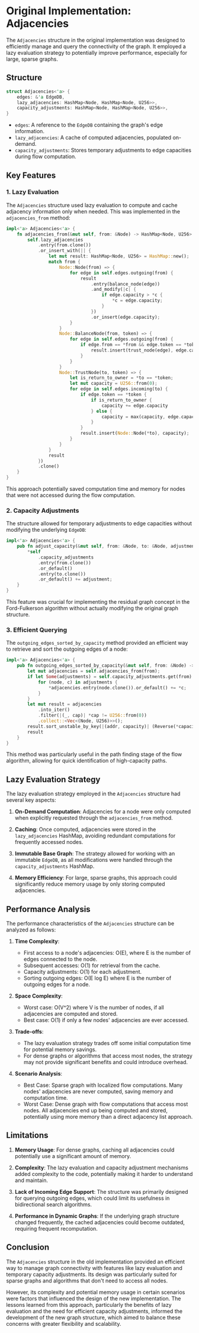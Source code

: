 # Original Implementation: Adjacencies

The `Adjacencies` structure in the original implementation was designed to efficiently manage and query the connectivity of the graph. It employed a lazy evaluation strategy to potentially improve performance, especially for large, sparse graphs.

## Structure

```rust
struct Adjacencies<'a> {
    edges: &'a EdgeDB,
    lazy_adjacencies: HashMap<Node, HashMap<Node, U256>>,
    capacity_adjustments: HashMap<Node, HashMap<Node, U256>>,
}
```

- `edges`: A reference to the `EdgeDB` containing the graph's edge information.
- `lazy_adjacencies`: A cache of computed adjacencies, populated on-demand.
- `capacity_adjustments`: Stores temporary adjustments to edge capacities during flow computation.

## Key Features

### 1. Lazy Evaluation

The `Adjacencies` structure used lazy evaluation to compute and cache adjacency information only when needed. This was implemented in the `adjacencies_from` method:

```rust
impl<'a> Adjacencies<'a> {
    fn adjacencies_from(&mut self, from: &Node) -> HashMap<Node, U256> {
        self.lazy_adjacencies
            .entry(from.clone())
            .or_insert_with(|| {
                let mut result: HashMap<Node, U256> = HashMap::new();
                match from {
                    Node::Node(from) => {
                        for edge in self.edges.outgoing(from) {
                            result
                                .entry(balance_node(edge))
                                .and_modify(|c| {
                                    if edge.capacity > *c {
                                        *c = edge.capacity;
                                    }
                                })
                                .or_insert(edge.capacity);
                        }
                    }
                    Node::BalanceNode(from, token) => {
                        for edge in self.edges.outgoing(from) {
                            if edge.from == *from && edge.token == *token {
                                result.insert(trust_node(edge), edge.capacity);
                            }
                        }
                    }
                    Node::TrustNode(to, token) => {
                        let is_return_to_owner = *to == *token;
                        let mut capacity = U256::from(0);
                        for edge in self.edges.incoming(to) {
                            if edge.token == *token {
                                if is_return_to_owner {
                                    capacity += edge.capacity
                                } else {
                                    capacity = max(capacity, edge.capacity)
                                }
                            }
                            result.insert(Node::Node(*to), capacity);
                        }
                    }
                }
                result
            })
            .clone()
    }
}
```

This approach potentially saved computation time and memory for nodes that were not accessed during the flow computation.

### 2. Capacity Adjustments

The structure allowed for temporary adjustments to edge capacities without modifying the underlying `EdgeDB`:

```rust
impl<'a> Adjacencies<'a> {
    pub fn adjust_capacity(&mut self, from: &Node, to: &Node, adjustment: U256) {
        *self
            .capacity_adjustments
            .entry(from.clone())
            .or_default()
            .entry(to.clone())
            .or_default() += adjustment;
    }
}
```

This feature was crucial for implementing the residual graph concept in the Ford-Fulkerson algorithm without actually modifying the original graph structure.

### 3. Efficient Querying

The `outgoing_edges_sorted_by_capacity` method provided an efficient way to retrieve and sort the outgoing edges of a node:

```rust
impl<'a> Adjacencies<'a> {
    pub fn outgoing_edges_sorted_by_capacity(&mut self, from: &Node) -> Vec<(Node, U256)> {
        let mut adjacencies = self.adjacencies_from(from);
        if let Some(adjustments) = self.capacity_adjustments.get(from) {
            for (node, c) in adjustments {
                *adjacencies.entry(node.clone()).or_default() += *c;
            }
        }
        let mut result = adjacencies
            .into_iter()
            .filter(|(_, cap)| *cap != U256::from(0))
            .collect::<Vec<(Node, U256)>>();
        result.sort_unstable_by_key(|(addr, capacity)| (Reverse(*capacity), addr.clone()));
        result
    }
}
```

This method was particularly useful in the path finding stage of the flow algorithm, allowing for quick identification of high-capacity paths.

## Lazy Evaluation Strategy

The lazy evaluation strategy employed in the `Adjacencies` structure had several key aspects:

1. **On-Demand Computation**: Adjacencies for a node were only computed when explicitly requested through the `adjacencies_from` method.

2. **Caching**: Once computed, adjacencies were stored in the `lazy_adjacencies` HashMap, avoiding redundant computations for frequently accessed nodes.

3. **Immutable Base Graph**: The strategy allowed for working with an immutable `EdgeDB`, as all modifications were handled through the `capacity_adjustments` HashMap.

4. **Memory Efficiency**: For large, sparse graphs, this approach could significantly reduce memory usage by only storing computed adjacencies.

## Performance Analysis

The performance characteristics of the `Adjacencies` structure can be analyzed as follows:

1. **Time Complexity**:
   - First access to a node's adjacencies: O(E), where E is the number of edges connected to the node.
   - Subsequent accesses: O(1) for retrieval from the cache.
   - Capacity adjustments: O(1) for each adjustment.
   - Sorting outgoing edges: O(E log E) where E is the number of outgoing edges for a node.

2. **Space Complexity**:
   - Worst case: O(V^2) where V is the number of nodes, if all adjacencies are computed and stored.
   - Best case: O(1) if only a few nodes' adjacencies are ever accessed.

3. **Trade-offs**:
   - The lazy evaluation strategy trades off some initial computation time for potential memory savings.
   - For dense graphs or algorithms that access most nodes, the strategy may not provide significant benefits and could introduce overhead.

4. **Scenario Analysis**:
   - Best Case: Sparse graph with localized flow computations. Many nodes' adjacencies are never computed, saving memory and computation time.
   - Worst Case: Dense graph with flow computations that access most nodes. All adjacencies end up being computed and stored, potentially using more memory than a direct adjacency list approach.

## Limitations

1. **Memory Usage**: For dense graphs, caching all adjacencies could potentially use a significant amount of memory.

2. **Complexity**: The lazy evaluation and capacity adjustment mechanisms added complexity to the code, potentially making it harder to understand and maintain.

3. **Lack of Incoming Edge Support**: The structure was primarily designed for querying outgoing edges, which could limit its usefulness in bidirectional search algorithms.

4. **Performance in Dynamic Graphs**: If the underlying graph structure changed frequently, the cached adjacencies could become outdated, requiring frequent recomputation.

## Conclusion

The `Adjacencies` structure in the old implementation provided an efficient way to manage graph connectivity with features like lazy evaluation and temporary capacity adjustments. Its design was particularly suited for sparse graphs and algorithms that don't need to access all nodes.

However, its complexity and potential memory usage in certain scenarios were factors that influenced the design of the new implementation. The lessons learned from this approach, particularly the benefits of lazy evaluation and the need for efficient capacity adjustments, informed the development of the new graph structure, which aimed to balance these concerns with greater flexibility and scalability.